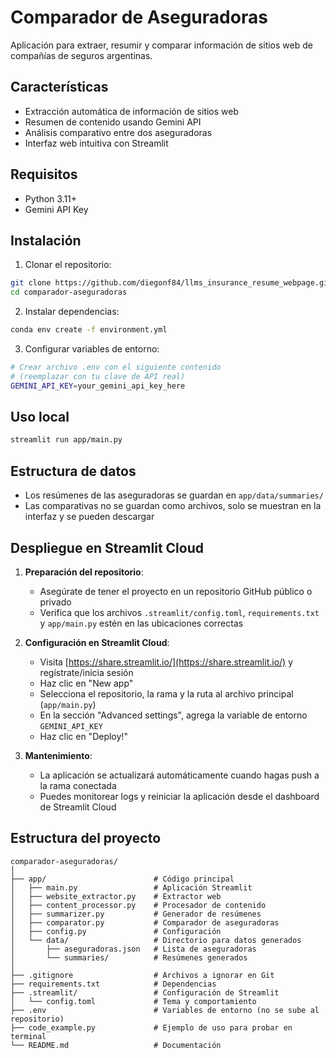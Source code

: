 # Comparador de Aseguradoras

Aplicación para extraer, resumir y comparar información de sitios web de compañías de seguros argentinas.

## Características

- Extracción automática de información de sitios web
- Resumen de contenido usando Gemini API
- Análisis comparativo entre dos aseguradoras
- Interfaz web intuitiva con Streamlit

## Requisitos

- Python 3.11+
- Gemini API Key

## Instalación

1. Clonar el repositorio:
```bash
git clone https://github.com/diegonf84/llms_insurance_resume_webpage.git
cd comparador-aseguradoras
```

2. Instalar dependencias:
```bash
conda env create -f environment.yml
```

3. Configurar variables de entorno:
```bash
# Crear archivo .env con el siguiente contenido
# (reemplazar con tu clave de API real)
GEMINI_API_KEY=your_gemini_api_key_here
```

## Uso local

```bash
streamlit run app/main.py
```

## Estructura de datos
- Los resúmenes de las aseguradoras se guardan en `app/data/summaries/`
- Las comparativas no se guardan como archivos, solo se muestran en la interfaz y se pueden descargar

## Despliegue en Streamlit Cloud

1. **Preparación del repositorio**:
   - Asegúrate de tener el proyecto en un repositorio GitHub público o privado
   - Verifica que los archivos `.streamlit/config.toml`, `requirements.txt` y `app/main.py` estén en las ubicaciones correctas

2. **Configuración en Streamlit Cloud**:
   - Visita [https://share.streamlit.io/](https://share.streamlit.io/) y regístrate/inicia sesión
   - Haz clic en "New app"
   - Selecciona el repositorio, la rama y la ruta al archivo principal (`app/main.py`)
   - En la sección "Advanced settings", agrega la variable de entorno `GEMINI_API_KEY`
   - Haz clic en "Deploy!"

3. **Mantenimiento**:
   - La aplicación se actualizará automáticamente cuando hagas push a la rama conectada
   - Puedes monitorear logs y reiniciar la aplicación desde el dashboard de Streamlit Cloud

## Estructura del proyecto

```
comparador-aseguradoras/
│
├── app/                        # Código principal
│   ├── main.py                 # Aplicación Streamlit
│   ├── website_extractor.py    # Extractor web
│   ├── content_processor.py    # Procesador de contenido
│   ├── summarizer.py           # Generador de resúmenes
│   ├── comparator.py           # Comparador de aseguradoras
│   ├── config.py               # Configuración
│   └── data/                   # Directorio para datos generados
│       ├── aseguradoras.json   # Lista de aseguradoras
│       └── summaries/          # Resúmenes generados
│
├── .gitignore                  # Archivos a ignorar en Git
├── requirements.txt            # Dependencias
├── .streamlit/                 # Configuración de Streamlit
│   └── config.toml             # Tema y comportamiento
├── .env                        # Variables de entorno (no se sube al repositorio)
├── code_example.py             # Ejemplo de uso para probar en terminal
└── README.md                   # Documentación
```